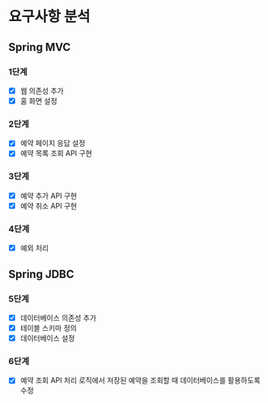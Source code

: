 # 요구사항 분석
## Spring MVC
### 1단계
- [x] 웹 의존성 추가
- [x] 홈 화면 설정

### 2단계
- [x] 예약 페이지 응답 설정  
- [x] 예약 목록 조회 API 구현 

### 3단계
- [x] 예약 추가 API 구현
- [x] 예약 취소 API 구현

### 4단계
- [x] 예외 처리

## Spring JDBC
### 5단계
- [x] 데이터베이스 의존성 추가
- [x] 테이블 스키마 정의
- [x] 데이터베이스 설정

### 6단계
- [x] 예약 조회 API 처리 로직에서 저장된 예약을 조회할 때 데이터베이스를 활용하도록 수정